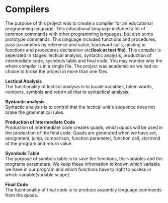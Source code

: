 # Compilers
The purpose of this project was to create a compiler for an educational  programming language. This educational language included a lot of common commands with other programming languages, but also some prototype commands. This language included functions and procedures, pass parameters by reference and value, backward calls, nesting in functions and procedures declaration etc<b>(look at test file)</b>. This compiler is seperated in stages: lectical analysis, syntactic analysis, production of intermediate code, sysmbols table and final code. You may wonder why the whole compiler is in a single file. The project was academic so we had no choice to broke the project in more than one files.

<b>Lectical Analysis</b><br>
	The functionality of lectical analysis is to locate variables, token words, numbers, symbols and return all that to syntactical analysis.

<b>Syntactic analysis</b><br>
	Syntactic analysis is to control that the lectical unit's sequence does not brake the grammatical rules.

<b>Production of Intermediate Code</b><br>
	Production of intermediate code creates quads, which quads will be used in the production of the final code. Quads are generated when we have act, assignment, jump, comparison, function parameter, function call, start/end of the program and return value.

<b>Sysmbols Table</b><br>
	The purpose of symbols table is to save the functions, the variables and the programs parameters. We keep these infromation to known which variable we have in our program and which functions have to right to access in which variable(variable scope). 

<b>Final Code</b><br>
	The fucntionality of final code is to produce assembly language commands from the quads.
